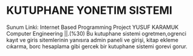 # KUTUPHANE YONETIM SISTEMI
Sunum Linki: 
Internet Based Programming Project
YUSUF KARAMUK Computer Engineering ||.(%30)
Bu kutuphane sistemi ogretmen,ogrenci kayıt ve giris sitemlerinin yanısıra admin paneli ve girişi, kitap ekleme cıkarma, borc hesaplama gibi gercek bir kutuphane sistemi gorevi gorur.
